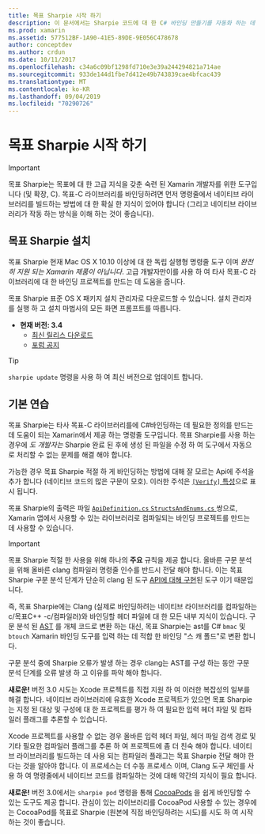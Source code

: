 ```yaml
---
title: 목표 Sharpie 시작 하기
description: 이 문서에서는 Sharpie 코드에 대 한 C# 바인딩 만들기를 자동화 하는 데 사용 되는 도구인 목표에 대 한 개략적인 개요를 제공 합니다.
ms.prod: xamarin
ms.assetid: 577512BF-1A90-41E5-89DE-9E056C478678
author: conceptdev
ms.author: crdun
ms.date: 10/11/2017
ms.openlocfilehash: c34a6c09bf1298fd710e3e39a244294821a714ae
ms.sourcegitcommit: 933de144d1fbe7d412e49b743839cae4bfcac439
ms.translationtype: MT
ms.contentlocale: ko-KR
ms.lasthandoff: 09/04/2019
ms.locfileid: "70290726"
---
```

# <a name="getting-started-with-objective-sharpie"></a>목표 Sharpie 시작 하기

> [!IMPORTANT]
> 목표 Sharpie는 목표에 대 한 고급 지식을 갖춘 숙련 된 Xamarin 개발자를 위한 도구입니다 (및 확장, C). 목표-C 라이브러리를 바인딩하려면 먼저 명령줄에서 네이티브 라이브러리를 빌드하는 방법에 대 한 확실 한 지식이 있어야 합니다 (그리고 네이티브 라이브러리가 작동 하는 방식을 이해 하는 것이 좋습니다).

<a name="installing" />

## <a name="installing-objective-sharpie"></a>목표 Sharpie 설치

목표 Sharpie 현재 Mac OS X 10.10 이상에 대 한 독립 실행형 명령줄 도구 이며 _완전히 지원 되는 Xamarin 제품이 아닙니다_. 고급 개발자만이를 사용 하 여 타사 목표-C 라이브러리에 대 한 바인딩 프로젝트를 만드는 데 도움을 줍니다.

목표 Sharpie 표준 OS X 패키지 설치 관리자로 다운로드할 수 있습니다.
설치 관리자를 실행 하 고 설치 마법사의 모든 화면 프롬프트를 따릅니다.

- **현재 버전: 3.4**
  - [최신 릴리스 다운로드](https://dl.xamarin.com/objective-sharpie/ObjectiveSharpie.pkg)
  - [포럼 공지](https://forums.xamarin.com/discussion/104800/objective-sharpie-3-4)

> [!TIP]
> `sharpie update` 명령을 사용 하 여 최신 버전으로 업데이트 합니다.

## <a name="basic-walkthrough"></a>기본 연습

목표 Sharpie는 타사 목표-C 라이브러리를에 C#바인딩하는 데 필요한 정의를 만드는 데 도움이 되는 Xamarin에서 제공 하는 명령줄 도구입니다.
목표 Sharpie를 사용 하는 경우에 *도 개발자는* Sharpie 완료 된 후에 생성 된 파일을 수정 하 여 도구에서 자동으로 처리할 수 없는 문제를 해결 해야 합니다.

가능한 경우 목표 Sharpie 적절 하 게 바인딩하는 방법에 대해 잘 모르는 Api에 주석을 추가 합니다 (네이티브 코드의 많은 구문이 모호).
이러한 주석은 [ `[Verify]` 특성](~/cross-platform/macios/binding/objective-sharpie/platform/verify.md)으로 표시 됩니다.

목표 Sharpie의 출력은 파일 [ `ApiDefinition.cs` `StructsAndEnums.cs` ](~/cross-platform/macios/binding/objective-sharpie/platform/apidefinitions-structsandenums.md) 쌍으로, Xamarin 앱에서 사용할 수 있는 라이브러리로 컴파일되는 바인딩 프로젝트를 만드는 데 사용할 수 있습니다.

> [!IMPORTANT]
> 목표 Sharpie 적절 한 사용을 위해 하나의 **주요** 규칙을 제공 합니다. 올바른 구문 분석을 위해 올바른 clang 컴파일러 명령줄 인수를 반드시 전달 해야 합니다. 이는 목표 Sharpie 구문 분석 단계가 단순히 clang 된 도구 [API에 대해 구현](http://clang.llvm.org/docs/LibTooling.html)된 도구 이기 때문입니다.

즉, 목표 Sharpie에는 Clang (실제로 바인딩하려는 네이티브 라이브러리를 컴파일하는 c/목표C++ -c/컴파일러)와 바인딩할 헤더 파일에 대 한 모든 내부 지식이 있습니다.
구문 분석 된 [AST](https://en.wikipedia.org/wiki/Abstract_syntax_tree) 를 개체 코드로 변환 하는 대신, 목표 Sharpie는 ast를 C# `bmac` 및 `btouch` Xamarin 바인딩 도구를 입력 하는 데 적합 한 바인딩 "스 캐 폴드"로 변환 합니다.

구문 분석 중에 Sharpie 오류가 발생 하는 경우 clang는 AST를 구성 하는 동안 구문 분석 단계를 오류 발생 하 고 이유를 파악 해야 합니다.

**새로운!** 버전 3.0 시도는 Xcode 프로젝트를 직접 지원 하 여 이러한 복잡성의 일부를 해결 합니다. 네이티브 라이브러리에 유효한 Xcode 프로젝트가 있으면 목표 Sharpie는 지정 된 대상 및 구성에 대 한 프로젝트를 평가 하 여 필요한 입력 헤더 파일 및 컴파일러 플래그를 추론할 수 있습니다.

Xcode 프로젝트를 사용할 수 없는 경우 올바른 입력 헤더 파일, 헤더 파일 검색 경로 및 기타 필요한 컴파일러 플래그를 추론 하 여 프로젝트에 좀 더 친숙 해야 합니다. 네이티브 라이브러리를 빌드하는 데 사용 되는 컴파일러 플래그는 목표 Sharpie 전달 해야 한다는 것을 알아야 합니다. 이 프로세스는 더 수동 프로세스 이며, Clang 도구 체인를 사용 하 여 명령줄에서 네이티브 코드를 컴파일하는 것에 대해 약간의 지식이 필요 합니다.

**새로운!** 버전 3.0에서는 `sharpie pod` 명령을 통해 [CocoaPods](https://cocoapods.org) 을 쉽게 바인딩할 수 있는 도구도 제공 합니다.
관심이 있는 라이브러리를 CocoaPod 사용할 수 있는 경우에는 CocoaPod를 목표로 Sharpie (원본에 직접 바인딩하려는 시도)를 시도 하 여 시작 하는 것이 좋습니다.
